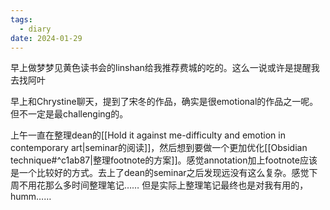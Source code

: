 ```yaml
---
tags:
  - diary
date: 2024-01-29
---
```

早上做梦梦见黄色读书会的linshan给我推荐费城的吃的。这么一说或许是提醒我去找阿叶

早上和Chrystine聊天，提到了宋冬的作品，确实是很emotional的作品之一呢。但不一定是最challenging的。

上午一直在整理dean的[[Hold it against me-difficulty and emotion in contemporary art|seminar的阅读]]，然后想到要做一个更加优化[[Obsidian technique#^c1ab87|整理footnote的方案]]。感觉annotation加上footnote应该是一个比较好的方式。去上了dean的seminar之后发现远没有这么复杂。感觉下周不用花那么多时间整理笔记…… 但是实际上整理笔记最终也是对我有用的，humm……
